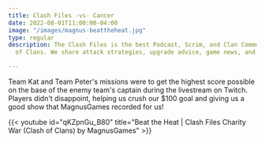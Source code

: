 ```yaml
---
title: Clash Files -vs- Cancer
date: 2022-08-01T11:00:00-04:00
image: "/images/magnus-beattheheat.jpg"
type: regular
description: The Clash Files is the best Podcast, Scrim, and Clan Community in Clash
  of Clans. We share attack strategies, upgrade advice, game news, and base design.

---
```

Team Kat and Team Peter's missions were to get the highest score possible on the base of the enemy team's captain during the livestream on Twitch. Players didn't disappoint, helping us crush our $100 goal and giving us a good show that MagnusGames recorded for us! 

{{< youtube id="qKZpnGu_B80" title="Beat the Heat | Clash Files Charity War (Clash of Clans) by MagnusGames" >}}